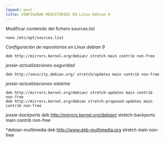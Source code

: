 ```yaml
---
layout: post
title: CONFIGURAR REOSITORIOS EN Linux Debian 9
---
```


Modificar contenido del fichero sources.list
    
    nano /etc/apt/sources.list
    
*Configuración de repositorios en Linux debian 9*


    deb http://mirrors.kernel.org/debian/ stretch main contrib non-free

*jessie-actualizaciones-seguridad*
   
    deb http://security.debian.org/ stretch/updates main contrib non-free

*jessie-actualizaciones-sistema*

    deb http://mirrors.kernel.org/debian/ stretch-updates main contrib non-free
    deb http://mirrors.kernel.org/debian stretch-proposed-updates main contrib non-free

*jessie-backports*
    deb http://mirrors.kernel.org/debian/ stretch-backports main contrib non-free

*debian-multimedia
    deb http://www.deb-multimedia.org stretch main non-free
